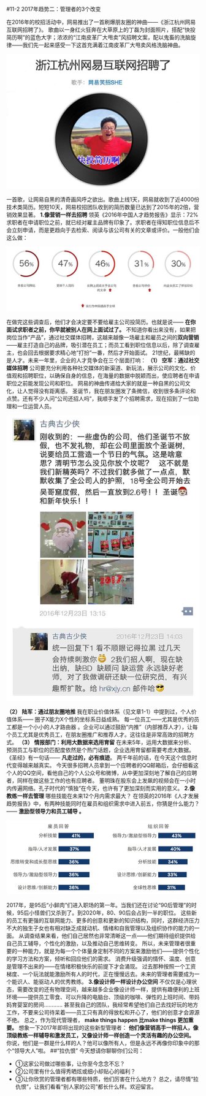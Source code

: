 #11-2 2017年趋势二：管理者的3个改变 

在2016年的校招活动中，网易推出了一首刷爆朋友圈的神曲——《浙江杭州网易互联网招聘了》。
歌曲以一身红火狂奔在大草原上的丁磊为封面照片，搭配“快投简历啊”的蓝色大字；浓浓的“江南皮革厂大甩卖”风招聘文案，配以鬼畜的洗脑旋律——我们先一起来感受一下这首充满着江南皮革厂大甩卖风格洗脑神曲。

![](./_image/img_1511.jpg)

一首歌，让网易自黑的清奇画风呼之欲出。歌曲上线1天，网易就收到了近4000份技术类简历。短短10天，网易校招团队收到的简历数量已达到了2015年的2倍，营销效果显著。
**1.像营销一样去招聘**
领英《2016年中国人才趋势报告》显示：72%求职者在申请职位之前，就已经对雇主品牌有印象了。求职者在得知职位信息后不会立刻申请，而是更趋向于去检索、阅读与该公司有关的文章或评价。一般他们会这么做：

![](./_image/img_1512.jpg)

在做完这些调查后，他们才会决定要不要给雇主公司投简历。也就是说—— **在你面试求职者之前，你早就被别人在网上面试过了。**
不知道你看出来没有，如果把岗位当作“产品”，通过社交媒体招聘，这越来越像一场雇主和雇员之间的**双向营销** ——雇主打造自己的品牌，吸引潜在员工；而员工看到职位信息以后，除了调查雇主，也会回去根据要求精心地“打扮”一番，然后才开始面试。
21世纪，最稀缺的是人才。未来一年里，企业的人才竞争会在三个层面打响：
**（1）	空军：通过社交媒体招聘**
公司要充分利用各种社交媒体的新渠道、新玩法，展示公司的文化、价值观和招聘职位，以确保自身的信息，在海量的数据中脱颖而出，使应聘者在申请职位之前能发现公司和职位。
网易的神曲传递给大家的就是一种自黑的公司文化，让人觉得没有距离感。
圣诞节，我在朋友圈发了条微信，收到很多条评论和点赞。还有不少人问“公司还招人吗”，我顺手发了个招聘需求，现在招到了一位助理和一位运营人员。

![](./_image/img_1513.jpg)

**（2）	陆军：通过朋友圈地推**
我在职业价值体系（见文章1-1）中提到过，个人价值体系—— 圈子X能力X个性的坐标系日益成熟。
每一位员工——尤其是优秀的员工都是一个小小的人才路由器 。企业可以通过鼓励“内推”（内部推荐人才），让每个员工尤其是优秀员工，在朋友圈推广和推荐人才。这往往是非常高效的招聘方式。
**（3）	情报部门：利用大数据来选用育留**
在未来5年，运用大数据来分析、预测员工与职位的匹配度依然是个热门话题，企业选用育留都需要考虑大数据。
《圣经》有一句话—— **凡走过的，必有痕迹**。 两千年前的话，在今天这个信息时代变得越来越真实。
今天很多招聘人员拿到一个应聘者的QQ邮箱后，会仔细看这个人的QQ空间，看他自己的个人公众号和微博，从中更加深刻地了解自己的应聘者，同样在做这些工作的也有应聘者。
董明珠在股东会上发飙的视频会在一小时内传遍网络。孔子时代的“慎独”在今天，也许有了更加深刻而实用的意义。
**2.像教练一样去管理**
哪些技能在未来12个月内需求最大？
在领英的2016年《人才发展趋势报告》中，有两种技能同时在雇员和组织需求中进入前五，你猜是什么能力？—— **激励型领导力和员工辅导 。**

![](./_image/img_1514.jpg)

2017年，是95后“小鲜肉”们进入职场的第一年。当我们还在讨论“90后管理”的时候，95后小怪兽们又杀到了。到2020年，80、90后会占到一半的职位。
这些新的员工有更强的互联网能力、更多的创意和更新的知识结构，同时，这群经济压力不大的独生子女也有相对缺乏成就动机、情绪和自我管理以及组织协作的能力的一面。
从调查结果来看，他们自己居然也非常清晰这一点——他们期待组织提供给自己员工辅导，个性化的激励，以及推动自己思维转变。
所以，未来管理者很重要的一种能力，就是为每一个个体量身定制不同的方案来激励他们——提供个性化的学习方法和方案，倾听和回应他们的需求。
消费升级强调的情怀、温度、创意是管理不出来的——在情绪积极快乐的前提下才会涌现。
过去那种按照一个工资梯度、一个玩法就能激励所有人的时代，正在慢慢远去。未来的管理者需要成为一个能识人、能驱动人的优秀教练。
**3.像设计师一样设计办公空间**
不仅仅是心理状态，需要改变的还有物理空间，越来越多企业像设计师一样，提供有趣便利的上班环境——提供员工零食、可以升降的电脑台、顶级的咖啡、弹性的上班时间、带妈妈育婴室的房间…………
甚至我自己的团队，我经常希望他们自己去找好玩的地方工作，不要来公司待呆着——员工只有真的得放松和开心了，他们的创意才会源源不绝。
总之，作为现代管理者， **make things happen 比make things 更加重要。** 
想象一下2017年即将出现的这些新型管理者：
**他们像营销高手一样招人，像顶级教练一样辅导和激发员工，又像设计师一样创造一个灵活有趣的办公空间。**
你说，他们是一群是什么样的人？他可以像所有人，但是永远不再像你印象中的那个“领导大人”啦。
##“拉仇恨”
今天想请你聊聊你们公司：
- ①这家公司做过哪些事，让你至今念念不忘？
- ②公司里有什么值得秀晒炫或细小却贴心的福利？
- ③让你欣赏的管理者都有哪些特质，他们厉害在什么地方？
总之，请尽情“拉仇恨”，让我们看看“别人家的公司”都长什么样。欢迎留言。